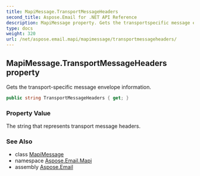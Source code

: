 ```yaml
---
title: MapiMessage.TransportMessageHeaders
second_title: Aspose.Email for .NET API Reference
description: MapiMessage property. Gets the transportspecific message envelope information
type: docs
weight: 320
url: /net/aspose.email.mapi/mapimessage/transportmessageheaders/
---
```

## MapiMessage.TransportMessageHeaders property

Gets the transport-specific message envelope information.

```csharp
public string TransportMessageHeaders { get; }
```

### Property Value

The string that represents transport message headers.

### See Also

* class [MapiMessage](../)
* namespace [Aspose.Email.Mapi](../../mapimessage/)
* assembly [Aspose.Email](../../../)


